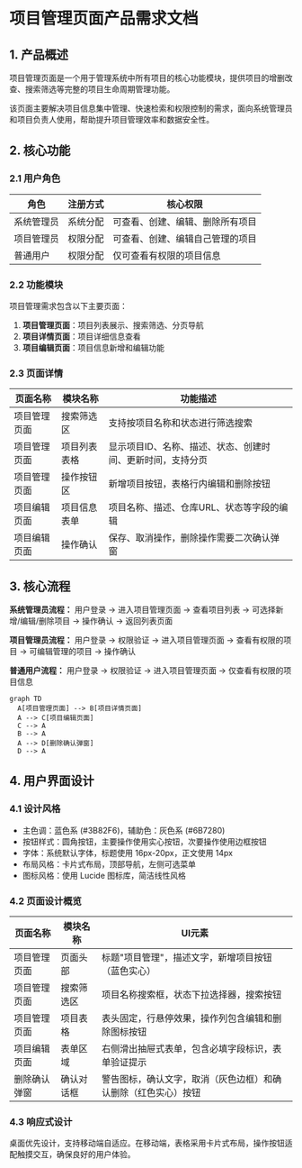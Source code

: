 # 项目管理页面产品需求文档

## 1. 产品概述

项目管理页面是一个用于管理系统中所有项目的核心功能模块，提供项目的增删改查、搜索筛选等完整的项目生命周期管理功能。

该页面主要解决项目信息集中管理、快速检索和权限控制的需求，面向系统管理员和项目负责人使用，帮助提升项目管理效率和数据安全性。

## 2. 核心功能

### 2.1 用户角色

| 角色 | 注册方式 | 核心权限 |
|------|----------|----------|
| 系统管理员 | 系统分配 | 可查看、创建、编辑、删除所有项目 |
| 项目管理员 | 权限分配 | 可查看、创建、编辑自己管理的项目 |
| 普通用户 | 权限分配 | 仅可查看有权限的项目信息 |

### 2.2 功能模块

项目管理需求包含以下主要页面：
1. **项目管理页面**：项目列表展示、搜索筛选、分页导航
2. **项目详情页面**：项目详细信息查看
3. **项目编辑页面**：项目信息新增和编辑功能

### 2.3 页面详情

| 页面名称 | 模块名称 | 功能描述 |
|----------|----------|----------|
| 项目管理页面 | 搜索筛选区 | 支持按项目名称和状态进行筛选搜索 |
| 项目管理页面 | 项目列表表格 | 显示项目ID、名称、描述、状态、创建时间、更新时间，支持分页 |
| 项目管理页面 | 操作按钮区 | 新增项目按钮，表格行内编辑和删除按钮 |
| 项目编辑页面 | 项目信息表单 | 项目名称、描述、仓库URL、状态等字段的编辑 |
| 项目编辑页面 | 操作确认 | 保存、取消操作，删除操作需要二次确认弹窗 |

## 3. 核心流程

**系统管理员流程：**
用户登录 → 进入项目管理页面 → 查看项目列表 → 可选择新增/编辑/删除项目 → 操作确认 → 返回列表页面

**项目管理员流程：**
用户登录 → 权限验证 → 进入项目管理页面 → 查看有权限的项目 → 可编辑管理的项目 → 操作确认

**普通用户流程：**
用户登录 → 权限验证 → 进入项目管理页面 → 仅查看有权限的项目信息

```mermaid
graph TD
  A[项目管理页面] --> B[项目详情页面]
  A --> C[项目编辑页面]
  C --> A
  B --> A
  A --> D[删除确认弹窗]
  D --> A
```

## 4. 用户界面设计

### 4.1 设计风格

- 主色调：蓝色系 (#3B82F6)，辅助色：灰色系 (#6B7280)
- 按钮样式：圆角按钮，主要操作使用实心按钮，次要操作使用边框按钮
- 字体：系统默认字体，标题使用 16px-20px，正文使用 14px
- 布局风格：卡片式布局，顶部导航，左侧可选菜单
- 图标风格：使用 Lucide 图标库，简洁线性风格

### 4.2 页面设计概览

| 页面名称 | 模块名称 | UI元素 |
|----------|----------|--------|
| 项目管理页面 | 页面头部 | 标题"项目管理"，描述文字，新增项目按钮（蓝色实心） |
| 项目管理页面 | 搜索筛选区 | 项目名称搜索框，状态下拉选择器，搜索按钮 |
| 项目管理页面 | 项目表格 | 表头固定，行悬停效果，操作列包含编辑和删除图标按钮 |
| 项目编辑页面 | 表单区域 | 右侧滑出抽屉式表单，包含必填字段标识，表单验证提示 |
| 删除确认弹窗 | 确认对话框 | 警告图标，确认文字，取消（灰色边框）和确认删除（红色实心）按钮 |

### 4.3 响应式设计

桌面优先设计，支持移动端自适应。在移动端，表格采用卡片式布局，操作按钮适配触摸交互，确保良好的用户体验。
